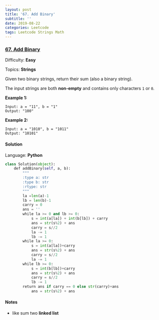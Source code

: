 ```yaml
---
layout: post
title: '67. Add Binary'
subtitle: ''
date: 2019-08-22
categories: Leetcode
tags: Leetcode Strings Math
---
```

### [67\. Add Binary](https://leetcode.com/problems/add-binary/)

Difficulty: **Easy**

Topics: **Strings**


Given two binary strings, return their sum (also a binary string).

The input strings are both **non-empty** and contains only characters `1` or `0`.

**Example 1:**

```
Input: a = "11", b = "1"
Output: "100"
```

**Example 2:**

```
Input: a = "1010", b = "1011"
Output: "10101"
```


#### Solution

Language: **Python**

```python
class Solution(object):
    def addBinary(self, a, b):
        """
        :type a: str
        :type b: str
        :rtype: str
        """
        la =len(a)-1
        lb = len(b)-1
        carry = 0
        ans = ''
        while la >= 0 and lb >= 0:
            s = int(a[la]) + int(b[lb]) + carry
            ans = str(s%2) + ans
            carry = s//2
            la -= 1
            lb -= 1
        while la >= 0:
            s = int(a[la])+carry
            ans = str(s%2) + ans
            carry = s//2
            la -= 1
        while lb >= 0:
            s = int(b[lb])+carry
            ans = str(s%2) + ans
            carry = s//2
            lb -= 1
        return ans if carry == 0 else str(carry)+ans
            ans = str(s%2) + ans
```

#### Notes
- like sum two **linked list**